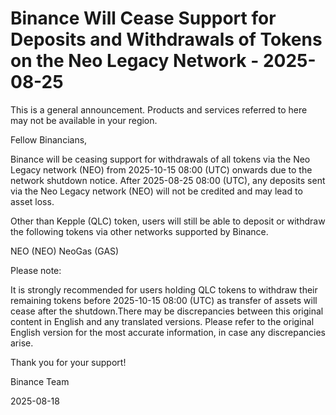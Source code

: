 # Binance Will Cease Support for Deposits and Withdrawals of Tokens on the Neo Legacy Network - 2025-08-25

This is a general announcement. Products and services referred to here may not be available in your region.

Fellow Binancians,

Binance will be ceasing support for withdrawals of all tokens via the Neo Legacy network (NEO) from 2025-10-15 08:00 (UTC) onwards due to the network shutdown notice. After 2025-08-25 08:00 (UTC), any deposits sent via the Neo Legacy network (NEO) will not be credited and may lead to asset loss.

Other than Kepple (QLC) token, users will still be able to deposit or withdraw the following tokens via other networks supported by Binance.

NEO (NEO) NeoGas (GAS) 

Please note:

It is strongly recommended for users holding QLC tokens to withdraw their remaining tokens before 2025-10-15 08:00 (UTC) as transfer of assets will cease after the shutdown.There may be discrepancies between this original content in English and any translated versions. Please refer to the original English version for the most accurate information, in case any discrepancies arise.

Thank you for your support!

Binance Team

2025-08-18